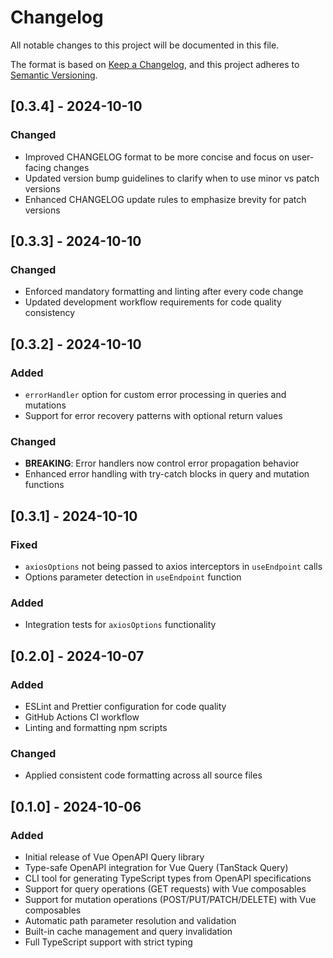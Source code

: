 # Changelog

All notable changes to this project will be documented in this file.

The format is based on [Keep a Changelog](https://keepachangelog.com/en/1.0.0/),
and this project adheres to [Semantic Versioning](https://semver.org/spec/v2.0.0.html).

## [0.3.4] - 2024-10-10

### Changed

- Improved CHANGELOG format to be more concise and focus on user-facing changes
- Updated version bump guidelines to clarify when to use minor vs patch versions
- Enhanced CHANGELOG update rules to emphasize brevity for patch versions

## [0.3.3] - 2024-10-10

### Changed

- Enforced mandatory formatting and linting after every code change
- Updated development workflow requirements for code quality consistency

## [0.3.2] - 2024-10-10

### Added

- `errorHandler` option for custom error processing in queries and mutations
- Support for error recovery patterns with optional return values

### Changed

- **BREAKING**: Error handlers now control error propagation behavior
- Enhanced error handling with try-catch blocks in query and mutation functions

## [0.3.1] - 2024-10-10

### Fixed

- `axiosOptions` not being passed to axios interceptors in `useEndpoint` calls
- Options parameter detection in `useEndpoint` function

### Added

- Integration tests for `axiosOptions` functionality

## [0.2.0] - 2024-10-07

### Added

- ESLint and Prettier configuration for code quality
- GitHub Actions CI workflow
- Linting and formatting npm scripts

### Changed

- Applied consistent code formatting across all source files

## [0.1.0] - 2024-10-06

### Added

- Initial release of Vue OpenAPI Query library
- Type-safe OpenAPI integration for Vue Query (TanStack Query)
- CLI tool for generating TypeScript types from OpenAPI specifications
- Support for query operations (GET requests) with Vue composables
- Support for mutation operations (POST/PUT/PATCH/DELETE) with Vue composables
- Automatic path parameter resolution and validation
- Built-in cache management and query invalidation
- Full TypeScript support with strict typing
